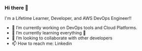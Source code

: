 ### Hi there 👋
I'm a Lifetime Learner, Developer, and AWS DevOps Engineer!!

- 🔭 I’m currently working on DevOps tools and Cloud Platforms.
- 🌱 I’m currently learning everything 🤣
- 👯 I’m looking to collaborate with other developers
- 📫 How to reach me: Linkedin

<!--
**suren-tanwar/suren-tanwar** is a ✨ _special_ ✨ repository because its `README.md` (this file) appears on your GitHub profile.

Here are some ideas to get you started:
- 💬 Ask me about ...
- 🤔 I’m looking for help with ...
- ⚡ Fun fact: ...
-->








